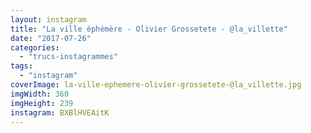 ```yaml
---
layout: instagram
title: "La ville éphémère - Olivier Grossetete - @la_villette"
date: "2017-07-26"
categories: 
  - "trucs-instagrammes"
tags: 
  - "instagram"
coverImage: la-ville-ephemere-olivier-grossetete-@la_villette.jpg
imgWidth: 360
imgHeight: 239
instagram: BXBlHVEAitK
---
```

